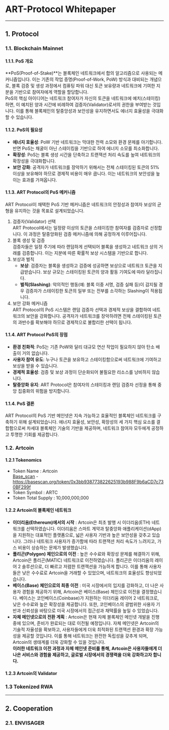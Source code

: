 # ART-Protocol Whitepaper
   
***

## 1. Protocol

### 1.1. Blockchain Mainnet
#### 1.1.1. PoS 개요   
**PoS(Proof-of-Stake)**는 블록체인 네트워크에서 합의 알고리즘으로 사용되는 메커니즘입니다. 이는 기존의 작업 증명(Proof-of-Work, PoW) 방식과 대비되는 개념으로, 블록 검증 및 생성 과정에서 컴퓨팅 파워 대신 토큰 보유량과 네트워크에 기여한 지분을 기반으로 참여자에게 역할을 할당합니다.   
PoS의 핵심 아이디어는 네트워크 참여자가 자신의 토큰을 네트워크에 예치(스테이킹)하면, 이 예치된 양과 시간에 비례하여 검증자(Validator)로서의 권한을 부여받는 것입니다. 이를 통해 블록체인의 탈중앙성과 보안성을 유지하면서도 에너지 효율성을 극대화할 수 있습니다.
#### 1.1.2. PoS의 필요성   
- **에너지 효율성**: PoW 기반 네트워크는 막대한 전력 소모와 환경 문제를 야기합니다. 반면 PoS는 채굴이 아닌 스테이킹을 기반으로 하여 에너지 소모를 최소화합니다.
- **확장성**: PoS는 블록 생성 시간을 단축하고 트랜잭션 처리 속도를 높여 네트워크의 확장성을 극대화합니다.
- **보안 강화**: 공격자가 네트워크를 장악하기 위해서는 전체 스테이킹된 토큰의 51% 이상을 보유해야 하므로 경제적 비용이 매우 큽니다. 이는 네트워크의 보안성을 높이는 효과를 가져옵니다.
#### 1.1.3. ART Protocol의 PoS 메커니즘
ART Protocol이 채택한 PoS 기반 메커니즘은 네트워크의 안정성과 참여자 보상의 균형을 유지하는 것을 목표로 설계되었습니다.   
1. 검증자(Validator) 선택   
    ART Protocol에서는 일정량 이상의 토큰을 스테이킹한 참여자를 검증자로 선정합니다. 이 과정은 탈중앙화된 검증 메커니즘에 의해 공정하게 이루어집니다.
2. 블록 생성 및 검증   
    검증자들은 일정 주기에 따라 랜덤하게 선택되어 블록을 생성하고 네트워크 상의 거래를 검증합니다. 이는 지분에 따른 확률적 보상 시스템을 기반으로 합니다.
3. 보상과 벌칙   
    - **보상**: 검증자는 블록을 생성하고 검증에 성공하면 보상으로 네트워크 토큰을 지급받습니다. 보상 규모는 스테이킹된 토큰의 양과 활동 기여도에 따라 달라집니다.
    - **벌칙(Slashing)**: 악의적인 행동(예: 블록 이중 서명, 검증 실패 등)이 감지될 경우 검증자가 스테이킹한 토큰의 일부 또는 전부를 소각하는 Slashing이 적용됩니다.
4. 보안 강화 메커니즘   
    ART Protocol의 PoS 시스템은 랜덤 검증자 선택과 경제적 보상을 결합하여 네트워크의 보안을 강화합니다. 공격자가 네트워크를 장악하려면 전체 스테이킹된 토큰의 과반수를 확보해야 하므로 경제적으로 불합리한 선택이 됩니다.
#### 1.1.4. ART Protocol PoS의 장점
- **환경 친화적**: PoS는 기존 PoW와 달리 대규모 연산 작업이 필요하지 않아 탄소 배출이 거의 없습니다.
- **사용자 참여 유도**: 누구나 토큰을 보유하고 스테이킹함으로써 네트워크에 기여하고 보상을 받을 수 있습니다.
- **경제적 효율성**: 검증 및 보상 과정이 단순화되어 불필요한 리소스를 낭비하지 않습니다.
- **탈중앙화 유지**: ART Protocol은 참여자의 스테이킹과 랜덤 검증자 선정을 통해 중앙 집중화의 위험을 방지합니다.
#### 1.1.4. PoS 결론   
ART Protocol의 PoS 기반 메인넷은 지속 가능하고 효율적인 블록체인 네트워크를 구축하기 위해 설계되었습니다. 에너지 효율성, 보안성, 확장성의 세 가지 핵심 요소를 결합함으로써 차세대 블록체인 기술의 기반을 제공하며, 네트워크 참여자 모두에게 공정하고 투명한 기회를 제공합니다.

### 1.2. Artcoin
#### 1.2.1 Tokenomics
- Token Name : Artcoin   
    [Base_scan](https://basescan.org/token/0x3bb938773822625193b988F9b6aCD7c730BF299f) - <https://basescan.org/token/0x3bb938773822625193b988F9b6aCD7c730BF299f>
- Token Symbol : ARTC
- Token Total Supply : 10,000,000,000
#### 1.2.2 Artcoin의 블록체인 네트워크
- **이더리움(Ethereum)에서의 시작** : Artcoin은 최초 발행 시 이더리움(ETH) 네트워크를 선택하였습니다. 이더리움은 스마트 계약과 탈중앙화 애플리케이션(dApp)을 지원하는 대표적인 플랫폼으로, 넓은 사용자 기반과 높은 보안성을 갖추고 있습니다. 그러나 네트워크 사용자가 증가함에 따라 트랜잭션 처리 속도가 느려지고, 가스 비용이 상승하는 문제가 발생했습니다.
- **폴리곤(Polygon) 체인으로의 이전** : 높은 수수료와 확장성 문제를 해결하기 위해, Artcoin은 폴리곤(MATIC) 네트워크로 이전하였습니다. 폴리곤은 이더리움의 레이어 2 솔루션으로, 더 빠르고 저렴한 트랜잭션을 가능하게 합니다. 이를 통해 사용자들은 낮은 수수료로 Artcoin을 거래할 수 있었으며, 네트워크의 효율성도 향상되었습니다.
- **베이스(Base) 체인으로의 최종 이전** : 미국 시장에서의 입지를 강화하고, 더 나은 사용자 경험을 제공하기 위해, Artcoin은 베이스(Base) 체인으로 이전을 결정했습니다. 베이스는 코인베이스(Coinbase)가 지원하는 이더리움 레이어 2 네트워크로, 낮은 수수료와 높은 확장성을 제공합니다. 또한, 코인베이스의 광범위한 사용자 기반과 신뢰성을 바탕으로 미국 시장에서의 접근성과 채택률을 높일 수 있었습니다.
- **자체 메인넷으로의 전환 계획** : Artcoin은 현재 자체 블록체인 메인넷 개발을 진행 중에 있으며, 준비가 완료되는 대로 이전될 예정입니다. 자체 메인넷은 Artcoin의 기술적 자율성을 확보하고, 사용자들에게 더욱 최적화된 트랜잭션 환경과 확장 가능성을 제공할 것입니다. 이를 통해 네트워크는 완전한 독립성을 갖추게 되며, Artcoin의 생태계를 더욱 강화할 수 있을 것입니다.   
**이러한 네트워크 이전 과정과 자체 메인넷 준비를 통해, Artcoin은 사용자들에게 더 나은 서비스와 경험을 제공하고, 글로벌 시장에서의 경쟁력을 더욱 강화하고자 합니다.**
#### 1.2.3 Artcoin의 Validator

### 1.3 Tokenized RWA
   
***

## 2. Cooperation
### 2.1. ENVISAGER